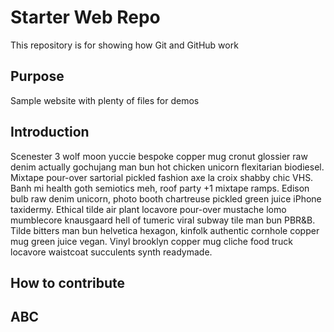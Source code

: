 # Starter Web Repo

This repository is for showing how Git and GitHub work

## Purpose

Sample website with plenty of files for demos

## Introduction

Scenester 3 wolf moon yuccie bespoke copper mug cronut glossier raw denim actually gochujang man bun hot chicken unicorn flexitarian biodiesel. Mixtape pour-over sartorial pickled fashion axe la croix shabby chic VHS. Banh mi health goth semiotics meh, roof party +1 mixtape ramps. Edison bulb raw denim unicorn, photo booth chartreuse pickled green juice iPhone taxidermy. Ethical tilde air plant locavore pour-over mustache lomo mumblecore knausgaard hell of tumeric viral subway tile man bun PBR&B. Tilde bitters man bun helvetica hexagon, kinfolk authentic cornhole copper mug green juice vegan. Vinyl brooklyn copper mug cliche food truck locavore waistcoat succulents synth readymade.

## How to contribute 

## ABC